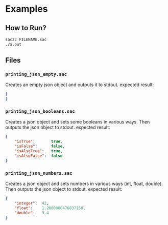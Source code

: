 # Examples
## How to Run?
```bash
sac2c FILENAME.sac
./a.out
```
## Files
### `printing_json_empty.sac`
Creates an empty json object and outputs it to stdout.
expected result:
```json
{
}
```

### `printing_json_booleans.sac`
Creates a json object and sets some booleans in various ways.
Then outputs the json object to stdout.
expected result:
```json
{
	"isTrue":		true,
	"isFalse":		false,
	"isAlsoTrue":	true,
	"isAlsoFalse":	false
}
```

### `printing_json_numbers.sac`
Creates a json object and sets numbers in various ways (int, float, double).
Then outputs the json object to stdout.
expected result:
```json
{
	"integer":	42,
	"float":	1.2000000476837158,
	"double":	3.4
}
```